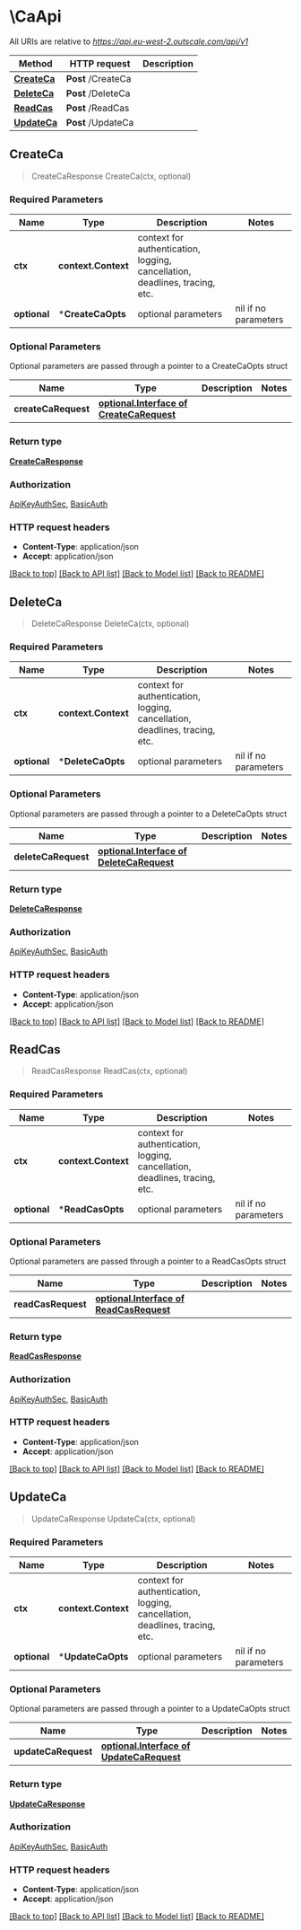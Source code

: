 # \CaApi

All URIs are relative to *https://api.eu-west-2.outscale.com/api/v1*

Method | HTTP request | Description
------------- | ------------- | -------------
[**CreateCa**](CaApi.md#CreateCa) | **Post** /CreateCa | 
[**DeleteCa**](CaApi.md#DeleteCa) | **Post** /DeleteCa | 
[**ReadCas**](CaApi.md#ReadCas) | **Post** /ReadCas | 
[**UpdateCa**](CaApi.md#UpdateCa) | **Post** /UpdateCa | 



## CreateCa

> CreateCaResponse CreateCa(ctx, optional)



### Required Parameters


Name | Type | Description  | Notes
------------- | ------------- | ------------- | -------------
**ctx** | **context.Context** | context for authentication, logging, cancellation, deadlines, tracing, etc.
 **optional** | ***CreateCaOpts** | optional parameters | nil if no parameters

### Optional Parameters

Optional parameters are passed through a pointer to a CreateCaOpts struct


Name | Type | Description  | Notes
------------- | ------------- | ------------- | -------------
 **createCaRequest** | [**optional.Interface of CreateCaRequest**](CreateCaRequest.md)|  | 

### Return type

[**CreateCaResponse**](CreateCaResponse.md)

### Authorization

[ApiKeyAuthSec](../README.md#ApiKeyAuthSec), [BasicAuth](../README.md#BasicAuth)

### HTTP request headers

- **Content-Type**: application/json
- **Accept**: application/json

[[Back to top]](#) [[Back to API list]](../README.md#documentation-for-api-endpoints)
[[Back to Model list]](../README.md#documentation-for-models)
[[Back to README]](../README.md)


## DeleteCa

> DeleteCaResponse DeleteCa(ctx, optional)



### Required Parameters


Name | Type | Description  | Notes
------------- | ------------- | ------------- | -------------
**ctx** | **context.Context** | context for authentication, logging, cancellation, deadlines, tracing, etc.
 **optional** | ***DeleteCaOpts** | optional parameters | nil if no parameters

### Optional Parameters

Optional parameters are passed through a pointer to a DeleteCaOpts struct


Name | Type | Description  | Notes
------------- | ------------- | ------------- | -------------
 **deleteCaRequest** | [**optional.Interface of DeleteCaRequest**](DeleteCaRequest.md)|  | 

### Return type

[**DeleteCaResponse**](DeleteCaResponse.md)

### Authorization

[ApiKeyAuthSec](../README.md#ApiKeyAuthSec), [BasicAuth](../README.md#BasicAuth)

### HTTP request headers

- **Content-Type**: application/json
- **Accept**: application/json

[[Back to top]](#) [[Back to API list]](../README.md#documentation-for-api-endpoints)
[[Back to Model list]](../README.md#documentation-for-models)
[[Back to README]](../README.md)


## ReadCas

> ReadCasResponse ReadCas(ctx, optional)



### Required Parameters


Name | Type | Description  | Notes
------------- | ------------- | ------------- | -------------
**ctx** | **context.Context** | context for authentication, logging, cancellation, deadlines, tracing, etc.
 **optional** | ***ReadCasOpts** | optional parameters | nil if no parameters

### Optional Parameters

Optional parameters are passed through a pointer to a ReadCasOpts struct


Name | Type | Description  | Notes
------------- | ------------- | ------------- | -------------
 **readCasRequest** | [**optional.Interface of ReadCasRequest**](ReadCasRequest.md)|  | 

### Return type

[**ReadCasResponse**](ReadCasResponse.md)

### Authorization

[ApiKeyAuthSec](../README.md#ApiKeyAuthSec), [BasicAuth](../README.md#BasicAuth)

### HTTP request headers

- **Content-Type**: application/json
- **Accept**: application/json

[[Back to top]](#) [[Back to API list]](../README.md#documentation-for-api-endpoints)
[[Back to Model list]](../README.md#documentation-for-models)
[[Back to README]](../README.md)


## UpdateCa

> UpdateCaResponse UpdateCa(ctx, optional)



### Required Parameters


Name | Type | Description  | Notes
------------- | ------------- | ------------- | -------------
**ctx** | **context.Context** | context for authentication, logging, cancellation, deadlines, tracing, etc.
 **optional** | ***UpdateCaOpts** | optional parameters | nil if no parameters

### Optional Parameters

Optional parameters are passed through a pointer to a UpdateCaOpts struct


Name | Type | Description  | Notes
------------- | ------------- | ------------- | -------------
 **updateCaRequest** | [**optional.Interface of UpdateCaRequest**](UpdateCaRequest.md)|  | 

### Return type

[**UpdateCaResponse**](UpdateCaResponse.md)

### Authorization

[ApiKeyAuthSec](../README.md#ApiKeyAuthSec), [BasicAuth](../README.md#BasicAuth)

### HTTP request headers

- **Content-Type**: application/json
- **Accept**: application/json

[[Back to top]](#) [[Back to API list]](../README.md#documentation-for-api-endpoints)
[[Back to Model list]](../README.md#documentation-for-models)
[[Back to README]](../README.md)

